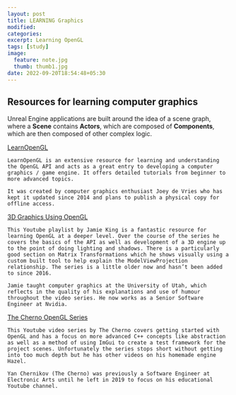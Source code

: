 ```yaml
---
layout: post
title: LEARNING Graphics
modified:
categories: 
excerpt: Learning OpenGL
tags: [study]
image:
  feature: note.jpg
  thumb: thumb1.jpg
date: 2022-09-20T18:54:48+05:30
---
```

## Resources for learning computer graphics

Unreal Engine applications are built around the idea of a scene graph, where a **Scene** contains **Actors**, which are composed of **Components**, which are then composed of other complex logic. 

[LearnOpenGL](https://www.learnopengl.com/)

```brief
LearnOpenGL is an extensive resource for learning and understanding the OpenGL API and acts as a great entry to developing a computer graphics / game engine. It offers detailed tutorials from beginner to more advanced topics.

It was created by computer graphics enthusiast Joey de Vries who has kept it updated since 2014 and plans to publish a physical copy for offline access.
```

[3D Graphics Using OpenGL](https://www.youtube.com/playlist?list=PLRwVmtr-pp06qT6ckboaOhnm9FxmzHpbY)

```brief
This Youtube playlist by Jamie King is a fantastic resource for learning OpenGL at a deeper level. Over the course of the series he covers the basics of the API as well as development of a 3D engine up to the point of doing lighting and shadows. There is a particularly good section on Matrix Transformations which he shows visually using a custom built tool to help explain the ModelViewProjection relationship. The series is a little older now and hasn’t been added to since 2016.

Jamie taught computer graphics at the University of Utah, which reflects in the quality of his explanations and use of humour throughout the video series. He now works as a Senior Software Engineer at Nvidia.
```

[The Cherno OpenGL Series](https://www.youtube.com/playlist?list=PLlrATfBNZ98foTJPJ_Ev03o2oq3-GGOS2)

```brief
This Youtube video series by The Cherno covers getting started with OpenGL and has a focus on more advanced C++ concepts like abstraction as well as a method of using ImGui to create a test framework for the project scenes. Unfortunately the series stops short without getting into too much depth but he has other videos on his homemade engine Hazel.

Yan Chernikov (The Cherno) was previously a Software Engineer at Electronic Arts until he left in 2019 to focus on his educational Youtube channel.
```